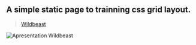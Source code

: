 ## A simple static page to trainning css grid layout.

> [Wildbeast](https://lucasheverton.github.io/wildbeast/)

<img align="center" src="./wildbeast.gif" alt="Apresentation Wildbeast" title="Apresentation Wildbeast"/>
